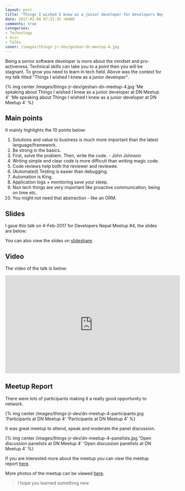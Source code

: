 ```yaml
---
layout: post
title: "Things I wished I knew as a junior developer for Developers Nepal Meetup #4 [Slides and Video]"
date: 2017-02-08 07:31:35 +0400
comments: true
categories:
- Technology
- misc
- Talks
cover: /images/things-jr-dev/geshan-dn-meetup-4.jpg
---
```


Being a senior software developer is more about the mindset and pro-activeness. Technical skills can take you to a point then you will be stagnant. To grow you need to learn in tech field. Above was the context for my talk titled "Things I wished I knew as a junior developer".  

{% img center /images/things-jr-dev/geshan-dn-meetup-4.jpg 'Me speaking about Things I wished I knew as a junior developer at DN Meetup 4' 'Me speaking about Things I wished I knew as a junior developer at DN Meetup 4' %}

<!-- more -->

## Main points

It mainly highlights the 10 points below:

1. Solutions and value to business is much more important than the latest language/framework.
1. Be strong in the basics.
1. First, solve the problem. Then, write the code. - John Johnson
1. Writing simple and clear code is more difficult than writing magic code.
1. Code reviews help both the reviewer and reviewee.
1. (Automated) Testing is easier than debugging.
1. Automation is King.
1. Application logs + monitoring save your sleep.
1. Non tech things are very important like proactive communication, being on time etc.
1. You might not need that abstraction - like an ORM.

## Slides

I gave this talk on 4-Feb-2017 for Developers Nepal Meetup #4, the slides are below:

<script async class="speakerdeck-embed" data-id="faca53aa9c854cd682eb08b64ddb168a" data-ratio="1.77777777777778" src="//speakerdeck.com/assets/embed.js"></script>

You can also view the slides on [slideshare](http://www.slideshare.net/geshan/things-i-wished-i-knew-as-a-junior-developer).

## Video

The video of the talk is below:

<iframe width="560" height="315" src="https://www.youtube.com/embed/cLokEa545SY" frameborder="0" allowfullscreen></iframe>

## Meetup Report

There were lots of participants making it a really good opportunity to network.

{% img center /images/things-jr-dev/dn-meetup-4-participants.jpg 'Participants at DN Meetup 4' 'Participants at DN Meetup 4' %}

It was great meetup to attend, speak and moderate the panel discussion.

{% img center /images/things-jr-dev/dn-meetup-4-panelists.jpg 'Open discussion panelists at DN Meetup 4' 'Open discussion panelists at DN Meetup 4' %}

If you are interested more about the meetup you can view the meetup report [here](https://docs.google.com/document/d/1utAY2UyxNOzBKFbp8cfY4cbz6Np517_fVGO4VCVXdds/).

More photos of the meetup can be viewed [here](https://www.dropbox.com/sh/jeq76wzcaffg1ft/AABcnAJpd3Kk6HiEbt3XjgQ7a?dl=0).

> I hope you learned something new.
